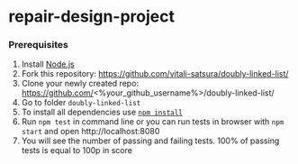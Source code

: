 # repair-design-project


### Prerequisites
1. Install [Node.js](https://nodejs.org/en/download/)   
2. Fork this repository: https://github.com/vitali-satsura/doubly-linked-list/
3. Clone your newly created repo: https://github.com/<%your_github_username%>/doubly-linked-list/  
4. Go to folder `doubly-linked-list`  
5. To install all dependencies use [`npm install`](https://docs.npmjs.com/cli/install)  
6. Run `npm test` in command line or you can run tests in browser with `npm start` and open http://localhost:8080
7. You will see the number of passing and failing tests. 100% of passing tests is equal to 100p in score  